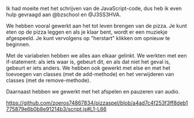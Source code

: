 Ik had moeite met het schrijven van de JavaScript-code, dus heb ik even hulp gevraagd aan @bzschool en @J3SS3HVA.

We hebben vooral gewerkt aan het tot leven brengen van de pizza. Je kunt eten op de pizza leggen en als je klaar bent, wordt er een muziekje afgespeeld. Je kunt vervolgens op "herstart" klikken om opnieuw te beginnen.

Met de variabelen hebben we alles aan elkaar gelinkt. We werkten met een if-statement: als iets waar is, gebeurt dit, en als dat niet het geval is, gebeurt er iets anders. We hebben ook gewerkt met else en met het toevoegen van classes (met de add-methode) en het verwijderen van classes (met de remove-methode).

Daarnaast hebben we gewerkt met het afspelen en pauzeren van audio.

https://github.com/zoeros74867834/pizzaspel/blob/a4ad7c4f253f3ff8deb1775879e6b0b8e91214b3/script.js#L1-L66
